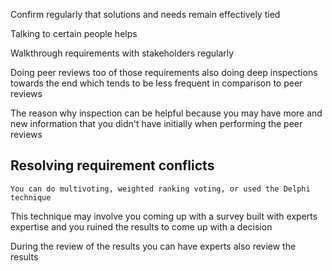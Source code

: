 Confirm regularly that solutions and needs remain effectively tied

Talking to certain people helps

Walkthrough requirements with stakeholders regularly

Doing peer reviews too of those requirements also doing deep inspections towards the end which tends to be less frequent in comparison to peer reviews

The reason why inspection can be helpful because you may have more and new information that you didn't have initially when performing the peer reviews

## Resolving requirement conflicts

	You can do multivoting, weighted ranking voting, or used the Delphi technique

This technique may involve you coming up with a survey built with experts expertise and you ruined the results to come up with a decision

During the review of the results you can have experts also review the results